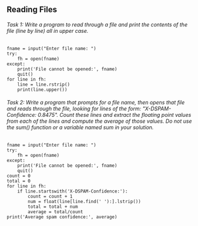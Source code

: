 ## Reading Files
###### Task 1: Write a program to read through a file and print the contents of the file (line by line) all in upper case.
```
fname = input("Enter file name: ")
try:
    fh = open(fname)
except:
    print('File cannot be opened:', fname)
    quit()
for line in fh:
    line = line.rstrip()
    print(line.upper())
```
###### Task 2: Write a program that prompts for a file name, then opens that file and reads through the file, looking for lines of the form: "X-DSPAM-Confidence: 0.8475". Count these lines and extract the floating point values from each of the lines and compute the average of those values. Do not use the sum() function or a variable named sum in your solution.
```
fname = input("Enter file name: ")
try:
    fh = open(fname)
except:
    print('File cannot be opened:', fname)
    quit()
count = 0
total = 0
for line in fh:
    if line.startswith('X-DSPAM-Confidence:'):
        count = count + 1
        num = float(line[line.find(' '):].lstrip())
        total = total + num
        average = total/count
print('Average spam confidence:', average)
```
